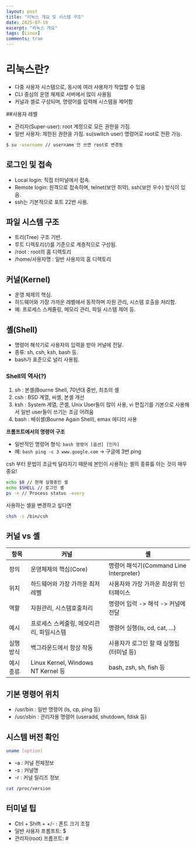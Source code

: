 ```yaml
---
layout: post
title: "리눅스 개요 및 시스템 구조"
date: 2025-07-19
excerpt: "리눅스 개요"
tags: [Linux]
comments: true
---
```


# 리눅스란?
- 다중 사용자 시스템으로, 동시에 여러 사용자가 작업할 수 있음
- CLI 중심의 운영 체제로 서버에서 많이 사용됨
- 커널과 셸로 구성되며, 명령어를 입력해 시스템을 제어함

##사용자 레벨
- 관리자(Super-user): root 계정으로 모든 권한을 가짐.
- 일반 사용자: 제한된 권한을 가짐. su(switch user) 명령어로 root로 전환 가능.
```bash
$ su -username // username 안 쓰면 root로 변경됨
```

## 로그인 및 접속
- Local login: 직접 터미널에서 접속.
- Remote login: 원격으로 접속하며, telnet(보안 취약), ssh(보안 우수) 방식이 있음.
- ssh는 기본적으로 포트 22번 사용.

## 파일 시스템 구조
- 트리(Tree) 구조 기반.
- 루트 디렉토리(/)를 기준으로 계층적으로 구성됨.
- /root : root의 홈 디렉토리
- /home/사용자명 : 일반 사용자의 홈 디렉토리

## 커널(Kernel)
- 운영 체제의 핵심.
- 하드웨어와 가장 가까운 레벨에서 동작하며 자원 관리, 시스템 호출을 처리함.
- 예: 프로세스 스케줄링, 메모리 관리, 파일 시스템 제어 등.

## 셸(Shell)
- 명령어 해석기로 사용자의 입력을 받아 커널에 전달.
- 종류: sh, csh, ksh, bash 등.
- bash가 표준으로 널리 사용됨.

### Shell의 역사(?)
1. sh : 본셸(Bourne Shell, 70년대 중반, 최초의 셸
2. csh : BSD 계열, 씨셸, 본셸 개선
3. ksh : System 계열, 콘셸, Unix User들이 많이 사용, vi 편집기를 기본으로 사용해서 일반 user들이 쓰기는 조금 어려움
4. bash : 배쉬셸(Bourne Again Shell), emax 에디터 사용

**프롬프트에서의 명령어 구조**
- 일반적인 명령어 형식: ```bash 명령어 [옵션] [인자]```
- 예: ```bash ping -c 3 www.google.com``` → 구글에 3번 ping


csh 부터 문법이 조금씩 달라지기 때문에 본인이 사용하는 셸의 종류를 아는 것이 매우 중요!
```bash
echo $0 // 현재 실행중인 셸
echo $SHELL // 로그인 셸
ps -e // Process status -every
```

사용하는 셸을 변경하고 싶다면
```bash
chsh -s /bin/csh
```

## 커널 vs 셸

|항목|커널|셸|
|---|---|---|
|정의|운영체제의 핵심(Core)|명령어 해석기(Command Line Interpreter)|
|위치|하드웨어와 가장 가까운 최저레벨|사용자와 가장 가까운 최상위 인터페이스|
|역할|자원관리, 시스템호출처리| 명령어 입력 -> 해석 -> 커널에 전달|
|예시|프로세스 스케줄링, 메모리관리, 파일시스템|명령어 실행(ls, cd, cat, ...)|
|실행 방식|백그라운드에서 항상 작동|사용자가 로그인 할 때 실행됨 (터미널 등)|
|예시 종류|Linux Kernel, Windows NT Kernel 등|bash, zsh, sh, fish 등|

## 기본 명령어 위치
- /usr/bin : 일반 명령어 (ls, cp, ping 등)
- /usr/sbin : 관리자용 명령어 (useradd, shutdown, fdisk 등)

## 시스템 버전 확인
```bash
uname [option]
```
* -a : 커널 전체정보
* -s : 커널명
* -r : 커널 릴리즈 정보

```bash
cat /proc/version
```

## 터미널 팁
- Ctrl + Shift + +/- : 폰트 크기 조절
- 일반 사용자 프롬프트: $
- 관리자(root) 프롬프트: #

